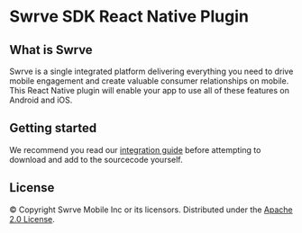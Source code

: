 # Swrve SDK React Native Plugin

## What is Swrve

Swrve is a single integrated platform delivering everything you need to drive mobile engagement and create valuable consumer relationships on mobile.  This React Native plugin will enable your app to use all of these features on Android and iOS.

## Getting started

We recommend you read our [integration guide](http://docs.swrve.com/developer-documentation/integration/reactnative/) before attempting to download and add to the sourcecode yourself.

## License

© Copyright Swrve Mobile Inc or its licensors. Distributed under the [Apache 2.0 License](LICENSE).
